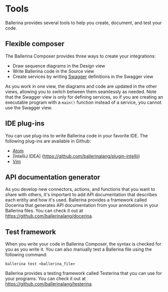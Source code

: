 # Tools

Ballerina provides several tools to help you create, document, and test your code.

## Flexible composer

The Ballerina Composer provides three ways to create your integrations:

* Draw sequence diagrams in the Design view
* Write Ballerina code in the Source view
* Create services by writing [Swagger](http://swagger.io) definitions in the Swagger view

As you work in one view, the diagrams and code are updated in the other views, allowing you to switch between them seamlessly as needed. Note that the Swagger view is only for defining services, so if you are creating an executable program with a `main()` function instead of a service, you cannot use the Swagger view. 

## IDE plug-ins

You can use plug-ins to write Ballerina code in your favorite IDE. The following plug-ins are available in Github:

* [Atom](https://github.com/ballerinalang/plugin-atom)
* [IntelliJ IDEA] (https://github.com/ballerinalang/plugin-intellij)
* [Vim](https://github.com/ballerinalang/plugin-vim)

## API documentation generator

As you develop new connectors, actions, and functions that you want to share with others, it's important to add API documentation that describes each entity and how it's used. Ballerina provides a framework called Docerina that generates API documentation from your annotations in your Ballerina files. You can check it out at https://github.com/ballerinalang/docerina. 

## Test framework

When you write your code in Ballerina Composer, the syntax is checked for you as you write it. You can also manually test a Ballerina file using the following command:

```
ballerina test <ballerina_file>
```
Ballerina provides a testing framework called Testerina that you can use for your programs. You can check it out at https://github.com/ballerinalang/testerina. 
